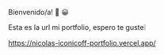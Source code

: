 Bienvenido/a! :wave: :grinning:

Esta es la url mi portfolio, espero te guste:grey_exclamation: 

https://nicolas-iconicoff-portfolio.vercel.app/
